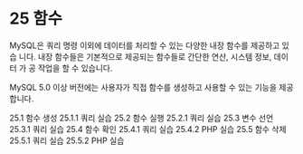 # 25 함수 
MySQL은 쿼리 명령 이외에 데이터를 처리할 수 있는 다양한 내장 함수를 제공하고 있습 니다. 
내장 함수들은 기본적으로 제공되는 함수들로 간단한 연산, 시스템 정보, 데이터 가 공 작업을 할 수 있습니다.  

MySQL 5.0 이상 버전에는 사용자가 직접 함수를 생성하고 사용할 수 있는 기능을 제공 합니다. 

25.1 함수 생성
25.1.1 쿼리 실습
25.2 함수 실행
25.2.1 쿼리 실습
25.3 변수 선언 
25.3.1 쿼리 실습
25.4 함수 확인
25.4.1 쿼리 실습
25.4.2 PHP 실습 
25.5 함수 삭제
25.5.1 쿼리 실습
25.5.2 PHP 실습